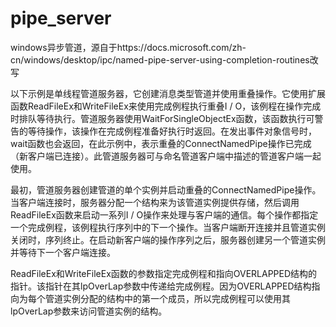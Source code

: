 # pipe_server
windows异步管道，源自于https://docs.microsoft.com/zh-cn/windows/desktop/ipc/named-pipe-server-using-completion-routines改写

以下示例是单线程管道服务器，它创建消息类型管道并使用重叠操作。它使用扩展函数ReadFileEx和WriteFileEx来使用完成例程执行重叠I / O，该例程在操作完成时排队等待执行。管道服务器使用WaitForSingleObjectEx函数，该函数执行可警告的等待操作，该操作在完成例程准备好执行时返回。在发出事件对象信号时，wait函数也会返回，在此示例中，表示重叠的ConnectNamedPipe操作已完成（新客户端已连接）。此管道服务器可与命名管道客户端中描述的管道客户端一起使用。

最初，管道服务器创建管道的单个实例并启动重叠的ConnectNamedPipe操作。当客户端连接时，服务器分配一个结构来为该管道实例提供存储，然后调用ReadFileEx函数来启动一系列I / O操作来处理与客户端的通信。每个操作都指定一个完成例程，该例程执行序列中的下一个操作。当客户端断开连接并且管道实例关闭时，序列终止。在启动新客户端的操作序列之后，服务器创建另一个管道实例并等待下一个客户端连接。

ReadFileEx和WriteFileEx函数的参数指定完成例程和指向OVERLAPPED结构的指针。该指针在其lpOverLap参数中传递给完成例程。因为OVERLAPPED结构指向为每个管道实例分配的结构中的第一个成员，所以完成例程可以使用其lpOverLap参数来访问管道实例的结构。

